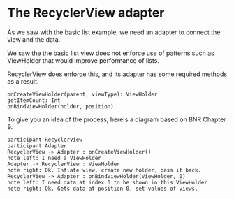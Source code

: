 # The RecyclerView adapter

As we saw with the basic list example, we need an adapter to connect the view and the data.

We saw the the basic list view does not enforce use of patterns such as ViewHolder that would improve performance of lists.

RecyclerView does enforce this, and its adapter has some required methods as a result.
```
onCreateViewHolder(parent, viewType): ViewHolder
getItemCount: Int
onBindViewHolder(holder, position)
```

To give you an idea of the process, here's a diagram based on BNR Chapter 9.

```puml
participant RecyclerView
participant Adapter
RecyclerView -> Adapter : onCreateViewHolder()
note left: I need a ViewHolder
Adapter -> RecyclerView : ViewHolder
note right: Ok. Inflate view, create new holder, pass it back.
RecyclerView -> Adapter : onBindViewHolder(ViewHolder, 0)
note left: I need data at index 0 to be shown in this ViewHolder
note right: Ok. Gets data at position 0, set values of views.
```
